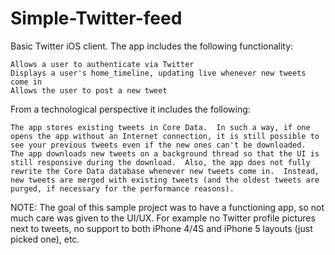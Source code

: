 Simple-Twitter-feed
===================

Basic Twitter iOS client.  The app includes the following functionality:

    Allows a user to authenticate via Twitter
    Displays a user's home_timeline, updating live whenever new tweets come in
    Allows the user to post a new tweet

From a technological perspective it includes the following:

    The app stores existing tweets in Core Data.  In such a way, if one opens the app without an Internet connection, it is still possible to see your previous tweets even if the new ones can't be downloaded.
    The app downloads new tweets on a background thread so that the UI is still responsive during the download.  Also, the app does not fully rewrite the Core Data database whenever new tweets come in.  Instead, new tweets are merged with existing tweets (and the oldest tweets are purged, if necessary for the performance reasons).

NOTE: The goal of this sample project was to have a functioning app, so not much care was given to the UI/UX.  For example no Twitter profile pictures next to tweets, no support to both iPhone 4/4S and iPhone 5 layouts (just picked one), etc.

